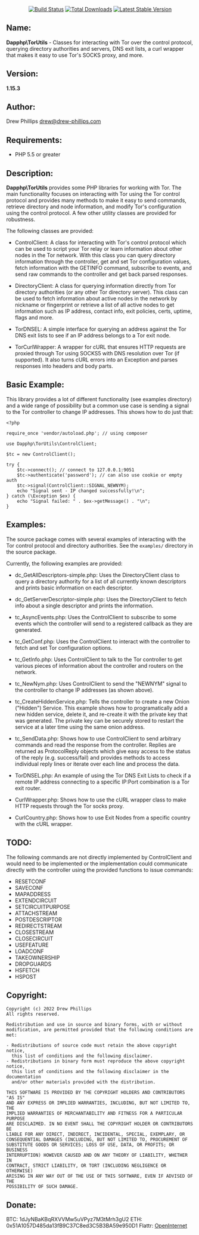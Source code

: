 <p align="center">
<a href="https://travis-ci.org/dapphp/TorUtils"><img src="https://api.travis-ci.com/dapphp/TorUtils.svg?branch=master" alt="Build Status"></a>
<a href="https://packagist.org/packages/dapphp/torutils"><img src="https://poser.pugx.org/dapphp/torutils/downloads" alt="Total Downloads"></a>
<a href="https://packagist.org/packages/dapphp/torutils"><img src="https://poser.pugx.org/dapphp/torutils/v/stable" alt="Latest Stable Version"></a>
</p>

## Name:

**Dapphp\TorUtils** - Classes for interacting with Tor over the control
protocol, querying directory authorities and servers, DNS exit lists, a curl
wrapper that makes it easy to use Tor's SOCKS proxy, and more.

## Version:

**1.15.3**

## Author:

Drew Phillips <drew@drew-phillips.com>

## Requirements:

* PHP 5.5 or greater

## Description:

**Dapphp\TorUtils** provides some PHP libraries for working with Tor.
The main functionality focuses on interacting with Tor using the Tor
control protocol and provides many methods to make it easy to send
commands, retrieve directory and node information, and modify Tor's
configuration using the control protocol.  A few other utility classes
are provided for robustness.

The following classes are provided:

- ControlClient: A class for interacting with Tor's control protocol which 
can be used to script your Tor relay or learn information about
other nodes in the Tor network.  With this class you can query directory
information through the controller, get and set Tor configuration values,
fetch information with the GETINFO command, subscribe to events, and send
raw commands to the controller and get back parsed responses. 

- DirectoryClient: A class for querying information directly from Tor
directory authorities (or any other Tor directory server).  This class
can be used to fetch information about active nodes in the network by
nickname or fingerprint or retrieve a list of all active nodes to get
information such as IP address, contact info, exit policies, certs,
uptime, flags and more. 

- TorDNSEL: A simple interface for querying an address against the Tor
DNS exit lists to see if an IP address belongs to a Tor exit node.

- TorCurlWrapper: A wrapper for cURL that ensures HTTP requests are proxied
through Tor using SOCKS5 with DNS resolution over Tor (if supported).  It also
turns cURL errors into an Exception and parses responses into headers and body
parts.

## Basic Example:

This library provides a lot of different functionality (see examples directory)
and a wide range of possibility but a common use case is sending a signal to
the Tor controller to change IP addresses.  This shows how to do just that:

    <?php

    require_once 'vendor/autoload.php'; // using composer

    use Dapphp\TorUtils\ControlClient;

    $tc = new ControlClient();

    try {
        $tc->connect(); // connect to 127.0.0.1:9051
        $tc->authenticate('password'); // can also use cookie or empty auth
        $tc->signal(ControlClient::SIGNAL_NEWNYM);
        echo "Signal sent - IP changed successfully!\n";
    } catch (\Exception $ex) {
        echo "Signal failed: " . $ex->getMessage() . "\n";
    }


## Examples:

The source package comes with several examples of interacting with the
Tor control protocol and directory authorities.  See the `examples/`
directory in the source package.

Currently, the following examples are provided:

- dc_GetAllDescriptors-simple.php: Uses the DirectoryClient class to query a
directory authority for a list of all currently known descriptors and prints
basic information on each descriptor.

- dc_GetServerDescriptor-simple.php: Uses the DirectoryClient to fetch info
about a single descriptor and prints the information.

- tc_AsyncEvents.php: Uses the ControlClient to subscribe to some events which
the controller will send to a registered callback as they are generated.

- tc_GetConf.php: Uses the ControlClient to interact with the controller to
fetch and set Tor configuration options.

- tc_GetInfo.php: Uses ControlClient to talk to the Tor controller to get
various pieces of information about the controller and routers on the network.

- tc_NewNym.php: Uses ControlClient to send the "NEWNYM" signal to the
controller to change IP addresses (as shown above).

- tc_CreateHiddenService.php: Tells the controller to create a new Onion
("Hidden") Service.  This example shows how to programatically add a new hidden
service, delete it, and re-create it with the private key that was generated.
The private key can be securely stored to restart the service at a later time
using the same onion address.

- tc_SendData.php: Shows how to use ControlClient to send arbitrary commands
and read the response from the controller.  Replies are returned as 
ProtocolReply objects which give easy access to the status of the reply (e.g.
success/fail) and provides methods to access individual reply lines or 
iterate over each line and process the data.

- TorDNSEL.php: An example of using the Tor DNS Exit Lists to check if a remote
IP address connecting to a specific IP:Port combination is a Tor exit router.

- CurlWrapper.php: Shows how to use the cURL wrapper class to make HTTP requests
through the Tor socks proxy.

- CurlCountry.php: Shows how to use Exit Nodes from a specific country with the
cURL wrapper.

## TODO:

The following commands are not directly implemented by ControlClient and would
need to be implemented or the implementation could communicate directly with
the controller using the provided functions to issue commands:

- RESETCONF
- SAVECONF
- MAPADDRESS
- EXTENDCIRCUIT
- SETCIRCUITPURPOSE
- ATTACHSTREAM
- POSTDESCRIPTOR
- REDIRECTSTREAM
- CLOSESTREAM
- CLOSECIRCUIT
- USEFEATURE
- LOADCONF
- TAKEOWNERSHIP
- DROPGUARDS
- HSFETCH
- HSPOST

## Copyright:

    Copyright (c) 2022 Drew Phillips
    All rights reserved.

    Redistribution and use in source and binary forms, with or without
    modification, are permitted provided that the following conditions are met:

    - Redistributions of source code must retain the above copyright notice,
      this list of conditions and the following disclaimer.
    - Redistributions in binary form must reproduce the above copyright notice,
      this list of conditions and the following disclaimer in the documentation
      and/or other materials provided with the distribution.

    THIS SOFTWARE IS PROVIDED BY THE COPYRIGHT HOLDERS AND CONTRIBUTORS "AS IS"
    AND ANY EXPRESS OR IMPLIED WARRANTIES, INCLUDING, BUT NOT LIMITED TO, THE
    IMPLIED WARRANTIES OF MERCHANTABILITY AND FITNESS FOR A PARTICULAR PURPOSE
    ARE DISCLAIMED. IN NO EVENT SHALL THE COPYRIGHT HOLDER OR CONTRIBUTORS BE
    LIABLE FOR ANY DIRECT, INDIRECT, INCIDENTAL, SPECIAL, EXEMPLARY, OR
    CONSEQUENTIAL DAMAGES (INCLUDING, BUT NOT LIMITED TO, PROCUREMENT OF
    SUBSTITUTE GOODS OR SERVICES; LOSS OF USE, DATA, OR PROFITS; OR BUSINESS
    INTERRUPTION) HOWEVER CAUSED AND ON ANY THEORY OF LIABILITY, WHETHER IN
    CONTRACT, STRICT LIABILITY, OR TORT (INCLUDING NEGLIGENCE OR OTHERWISE)
    ARISING IN ANY WAY OUT OF THE USE OF THIS SOFTWARE, EVEN IF ADVISED OF THE
    POSSIBILITY OF SUCH DAMAGE.

## Donate:

BTC: 1dJyNBaKBqRXVVMw5uVPyz7M3tMrh3gU2
ETH: 0x51A1057D485da13fB9C37C8ed3C5B3BA59e950D1
Flattr: [OpenInternet](https://flattr.com/@drew010/domain/openinternet.io)

